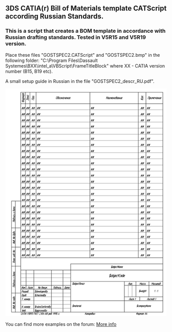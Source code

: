 ## 3DS CATIA(r) Bill of Materials template CATScript according Russian Standards.
### This is a script that creates a BOM template in accordance with Russian drafting standards. Tested in V5R15 and V5R19 version.

Place these files "GOSTSPEC2.CATScript" and "GOSTSPEC2.bmp" in the following folder:
"C:\Program Files\Dassault Systemes\BXX\intel_a\VBScript\FrameTitleBlock"
where XX - CATIA version number (B15, B19 etc).

A small setup guide in Russian in the file "GOSTSPEC2_descr_RU.pdf".


![Preview image](https://github.com/Lab-V/CATIA_GOST_BOM_TEMPLATE/blob/main/GOSTSPEC2.png)

You can find more examples on the forum:
[More info](http://www.plm-forum.ru/forum/)
